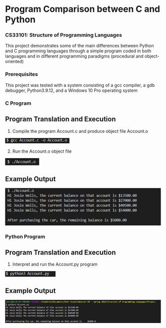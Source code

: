 # Program Comparison between C and Python
### CS33101: Structure of Programming Languages
This project demonstrates some of the main differences between Python and C programming languages through a simple program coded in both languages and in different programming paradigms (procedural and object-oriented)

### Prerequisites
This project was tested with a system consisting of a gcc compiler, a gdb debugger, Python3.9.12, and a Windows 10 Pro operating system

### C Program
## Program Translation and Execution
1. Compile the program Account.c and produce object file Account.o

![](/documentation_images/compileC.PNG)

2. Run the Account.o object file

![](/documentation_images/executeC.PNG)

## Example Output
![](/documentation_images/sample_output_C.PNG)

### Python Program
## Program Translation and Execution
1. Interpret and run the Account.py program

![](/documentation_images/executePy.PNG)

## Example Output
![](/documentation_images/sample_output_Py.PNG)




 
